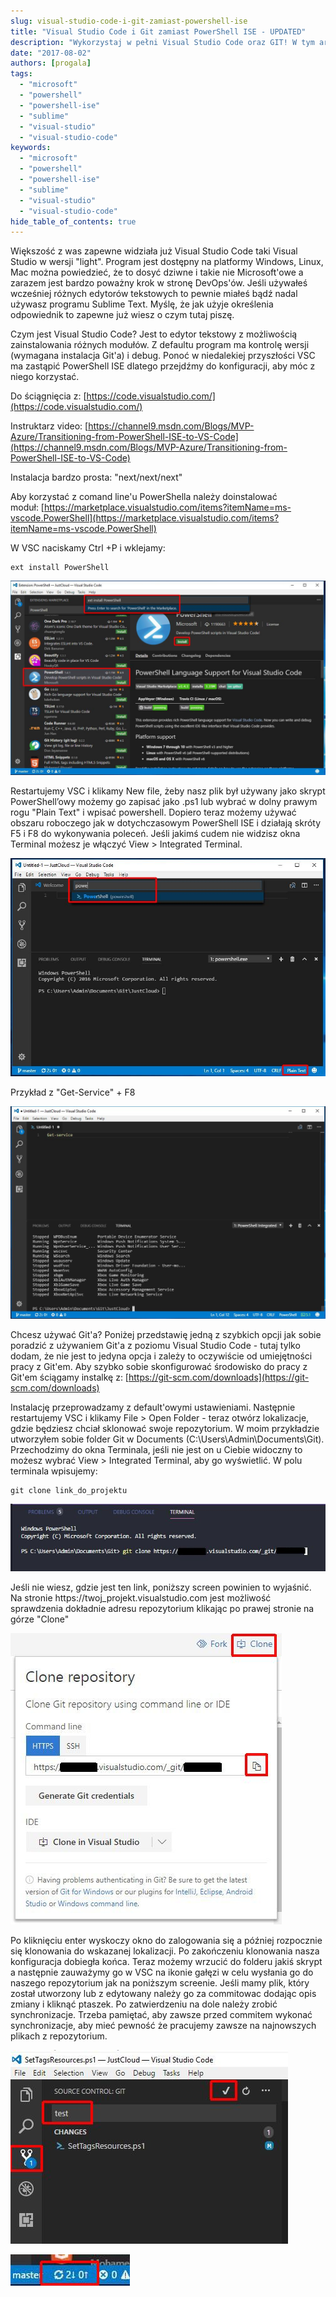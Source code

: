 ```yaml
---
slug: visual-studio-code-i-git-zamiast-powershell-ise
title: "Visual Studio Code i Git zamiast PowerShell ISE - UPDATED"
description: "Wykorzystaj w pełni Visual Studio Code oraz GIT! W tym artykule dowiesz się jak skonfigurować swoje środowisko do pracy."
date: "2017-08-02"
authors: [progala]
tags: 
  - "microsoft"
  - "powershell"
  - "powershell-ise"
  - "sublime"
  - "visual-studio"
  - "visual-studio-code"
keywords:
  - "microsoft"
  - "powershell"
  - "powershell-ise"
  - "sublime"
  - "visual-studio"
  - "visual-studio-code"
hide_table_of_contents: true
---
```


Większość z was zapewne widziała już Visual Studio Code taki Visual Studio w wersji "light". Program jest dostępny na platformy Windows, Linux, Mac można powiedzieć, że to dosyć dziwne i takie nie Microsoft'owe a zarazem jest bardzo poważny krok w stronę DevOps'ów. Jeśli używałeś wcześniej różnych edytorów tekstowych to pewnie miałeś bądź nadal używasz programu Sublime Text. Myślę, że jak użyje określenia odpowiednik to zapewne już wiesz o czym tutaj piszę.

Czym jest Visual Studio Code? Jest to edytor tekstowy z możliwością zainstalowania różnych modułów. Z defaultu program ma kontrolę wersji (wymagana instalacja Git'a) i debug. Ponoć w niedalekiej przyszłości VSC ma zastąpić PowerShell ISE dlatego przejdźmy do konfiguracji, aby móc z niego korzystać.

Do ściągnięcia z: [https://code.visualstudio.com/](https://code.visualstudio.com/)

Instruktarz video: [https://channel9.msdn.com/Blogs/MVP-Azure/Transitioning-from-PowerShell-ISE-to-VS-Code](https://channel9.msdn.com/Blogs/MVP-Azure/Transitioning-from-PowerShell-ISE-to-VS-Code)

<!--truncate-->

Instalacja bardzo prosta: "next/next/next"

Aby korzystać z comand line'u PowerShella należy doinstalować moduł: [https://marketplace.visualstudio.com/items?itemName=ms-vscode.PowerShell](https://marketplace.visualstudio.com/items?itemName=ms-vscode.PowerShell)

W VSC naciskamy Ctrl +P i wklejamy:
```
ext install PowerShell
```
![](images/capture_016_02082017_195824.jpg)

Restartujemy VSC i klikamy New file, żeby nasz plik był używany jako skrypt PowerShell’owy możemy go zapisać jako .ps1 lub wybrać w dolny prawym rogu "Plain Text" i wpisać powershell. Dopiero teraz możemy używać obszaru roboczego jak w dotychczasowym PowerShell ISE i działają skróty F5 i F8 do wykonywania poleceń. Jeśli jakimś cudem nie widzisz okna Terminal możesz je włączyć View > Integrated Terminal.

![](images/capture_015_02082017_195549.jpg)

Przykład z "Get-Service" + F8

![](images/capture_017_02082017_200027.jpg)

Chcesz używać Git'a? Poniżej przedstawię jedną z szybkich opcji jak sobie poradzić z używaniem Git'a z poziomu Visual Studio Code - tutaj tylko dodam, że nie jest to jedyna opcja i zależy to oczywiście od umiejętności pracy z Git'em. Aby szybko sobie skonfigurować środowisko do pracy z Git'em ściągamy instalkę z: [https://git-scm.com/downloads](https://git-scm.com/downloads)

Instalację przeprowadzamy z default'owymi ustawieniami. Następnie restartujemy VSC i klikamy File > Open Folder - teraz otwórz lokalizacje, gdzie będziesz chciał sklonować swoje repozytorium. W moim przykładzie utworzyłem sobie folder Git w Documents (C:\\Users\\Admin\\Documents\\Git). Przechodzimy do okna Terminala, jeśli nie jest on u Ciebie widoczny to możesz wybrać View > Integrated Terminal, aby go wyświetlić. W polu terminala wpisujemy:
```
git clone link_do_projektu
```
![](images/capture_002_18022018_231506.jpg)

Jeśli nie wiesz, gdzie jest ten link, poniższy screen powinien to wyjaśnić. Na stronie https://twoj\_projekt.visualstudio.com jest możliwość sprawdzenia dokładnie adresu repozytorium klikając po prawej stronie na górze "Clone"

![](images/capture_001_18022018_231008.jpg)

Po kliknięciu enter wyskoczy okno do zalogowania się a później rozpocznie się klonowania do wskazanej lokalizacji. Po zakończeniu klonowania nasza konfiguracja dobiegła końca. Teraz możemy wrzucić do folderu jakiś skrypt a następnie zauważymy go w VSC na ikonie gałęzi w celu wysłania go do naszego repozytorium jak na poniższym screenie. Jeśli mamy plik, który został utworzony lub z edytowany należy go za commitowac dodając opis zmiany i kliknąć ptaszek. Po zatwierdzeniu na dole należy zrobić synchronizacje. Trzeba pamiętać, aby zawsze przed commitem wykonać synchronizacje, aby mieć pewność że pracujemy zawsze na najnowszych plikach z repozytorium.

![](images/capture_010_01082017_205024.jpg)

![](images/capture_019_02082017_202014.jpg)

